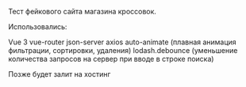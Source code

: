 Тест фейкового сайта магазина кроссовок.

Использовались:

Vue 3
vue-router
json-server 
axios 
auto-animate (плавная анимация фильтрации, сортировки, удаления)
lodash.debounce (уменьшение количества запросов на сервер при вводе в строке поиска)


Позже будет залит на хостинг
